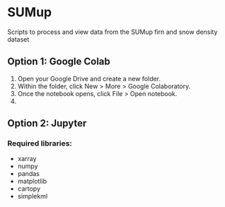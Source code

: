 # SUMup
Scripts to process and view data from the SUMup firn and snow density dataset

## Option 1: Google Colab

1. Open your Google Drive and create a new folder.
2. Within the folder, click New > More > Google Colaboratory.
3. Once the notebook opens, click File > Open notebook.
4. 


## Option 2: Jupyter

### Required libraries:
* xarray
* numpy
* pandas
* matplotlib
* cartopy
* simplekml
